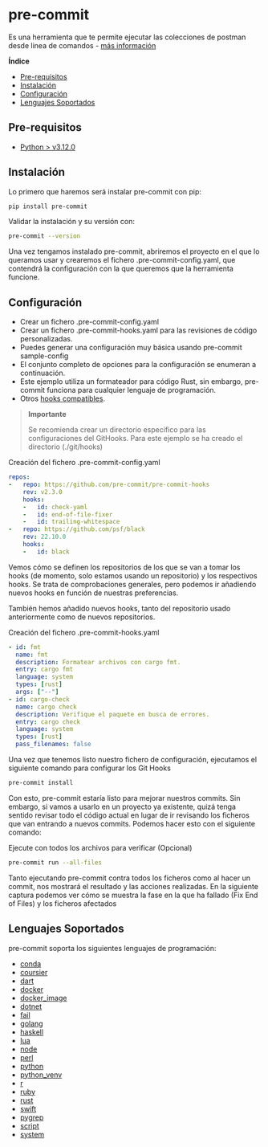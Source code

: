 
# pre-commit

Es una herramienta que te permite ejecutar las colecciones de postman desde linea de comandos - [más información](https://pre-commit.com/)

**Índice**

- [Pre-requisitos](#Pre-requisitos)
- [Instalación](#Instalación)
- [Configuración](#Configuración)
- [Lenguajes Soportados](#Lenguajes-soportados)


## Pre-requisitos ##

 - [Python > v3.12.0](https://www.python.org/downloads/)

## Instalación ##

Lo primero que haremos será instalar pre-commit con pip:

```bash
pip install pre-commit
```
Validar la instalación y su versión con:

```bash
pre-commit --version
```

Una vez tengamos instalado pre-commit, abriremos el proyecto en el que lo queramos usar y crearemos el fichero .pre-commit-config.yaml, que contendrá la configuración con la que queremos que la herramienta funcione.

## Configuración ##

- Crear un fichero .pre-commit-config.yaml
- Crear un fichero .pre-commit-hooks.yaml para las revisiones de código personalizadas.
- Puedes generar una configuración muy básica usando pre-commit sample-config
- El conjunto completo de opciones para la configuración se enumeran a continuación.
- Este ejemplo utiliza un formateador para código Rust, sin embargo, pre-commit funciona para cualquier lenguaje de programación.
- Otros [hooks compatibles](https://pre-commit.com/hooks.html).

>**Importante**
>
>Se recomienda crear un directorio especifico para las configuraciones del GitHooks.
> Para este ejemplo se ha creado el directorio (./git/hooks)

Creación del fichero .pre-commit-config.yaml

```yaml
repos:
-   repo: https://github.com/pre-commit/pre-commit-hooks
    rev: v2.3.0
    hooks:
    -   id: check-yaml
    -   id: end-of-file-fixer
    -   id: trailing-whitespace
-   repo: https://github.com/psf/black
    rev: 22.10.0
    hooks:
    -   id: black
```

Vemos cómo se definen los repositorios de los que se van a tomar los hooks (de momento, solo estamos usando un repositorio) y los respectivos hooks. Se trata de comprobaciones generales, pero podemos ir añadiendo nuevos hooks en función de nuestras preferencias.

También hemos añadido nuevos hooks, tanto del repositorio usado anteriormente como de nuevos repositorios.

Creación del fichero .pre-commit-hooks.yaml

```yaml
- id: fmt
  name: fmt
  description: Formatear archivos con cargo fmt.
  entry: cargo fmt
  language: system
  types: [rust]
  args: ["--"]
- id: cargo-check
  name: cargo check
  description: Verifique el paquete en busca de errores.
  entry: cargo check
  language: system
  types: [rust]
  pass_filenames: false

```

Una vez que tenemos listo nuestro fichero de configuración, ejecutamos el siguiente comando para configurar los Git Hooks

```bash
pre-commit install
```
Con esto, pre-commit estaría listo para mejorar nuestros commits. Sin embargo, si vamos a usarlo en un proyecto ya existente, quizá tenga sentido revisar todo el código actual en lugar de ir revisando los ficheros que van entrando a nuevos commits. Podemos hacer esto con el siguiente comando:

Ejecute con todos los archivos para verificar (Opcional)

```bash
pre-commit run --all-files
```

Tanto ejecutando pre-commit contra todos los ficheros como al hacer un commit, nos mostrará el resultado y las acciones realizadas. En la siguiente captura podemos ver cómo se muestra la fase en la que ha fallado (Fix End of Files) y los ficheros afectados

## Lenguajes Soportados ##

pre-commit soporta los siguientes lenguajes de programación:

- [conda](https://pre-commit.com/#conda)
- [coursier](https://pre-commit.com/#coursier)
- [dart](https://pre-commit.com/#dart)
- [docker](https://pre-commit.com/#docker)
- [docker_image](https://pre-commit.com/#docker_image)
- [dotnet](https://pre-commit.com/#dotnet)
- [fail](https://pre-commit.com/#fail)
- [golang](https://pre-commit.com/#golang)
- [haskell](https://pre-commit.com/#haskell)
- [lua](https://pre-commit.com/#lua)
- [node](https://pre-commit.com/#node)
- [perl](https://pre-commit.com/#perl)
- [python](https://pre-commit.com/#python)
- [python_venv](https://pre-commit.com/#python_venv)
- [r](https://pre-commit.com/#r)
- [ruby](https://pre-commit.com/#ruby)
- [rust](https://pre-commit.com/#rust)
- [swift](https://pre-commit.com/#swift)
- [pygrep](https://pre-commit.com/#pygrep)
- [script](https://pre-commit.com/#script)
- [system](https://pre-commit.com/#system)
